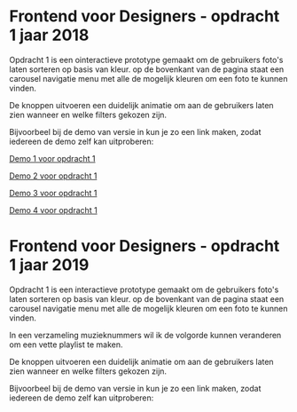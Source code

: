 # Frontend voor Designers - opdracht 1 jaar 2018
Opdracht 1 is een ointeractieve prototype gemaakt om de gebruikers foto's laten sorteren op basis van kleur. op de bovenkant van de pagina staat een carousel navigatie menu met alle de mogelijk kleuren om een foto te kunnen vinden.

De knoppen uitvoeren een duidelijk animatie  om aan de gebruikers laten zien wanneer en welke filters gekozen zijn. 

Bijvoorbeel bij de demo van versie in kun je zo een link maken, zodat iedereen de demo zelf kan uitproberen:

[Demo 1 voor opdracht 1](https://jack792.github.io/frontendvoordesigners/opdracht1/v1/)

[Demo 2 voor opdracht 1](https://jack792.github.io/frontendvoordesigners/opdracht1/v2/)

[Demo 3 voor opdracht 1](https://jack792.github.io/frontendvoordesigners/opdracht1/v3/)

[Demo 4 voor opdracht 1](https://jack792.github.io/frontendvoordesigners/opdracht1/v4/)



# Frontend voor Designers - opdracht 1 jaar 2019
Opdracht 1 is een interactieve prototype gemaakt om de gebruikers foto's laten sorteren op basis van kleur. op de bovenkant van de pagina staat een carousel navigatie menu met alle de mogelijk kleuren om een foto te kunnen vinden.


In een verzameling muzieknummers wil ik de volgorde kunnen veranderen om een vette playlist te maken.

De knoppen uitvoeren een duidelijk animatie  om aan de gebruikers laten zien wanneer en welke filters gekozen zijn. 

Bijvoorbeel bij de demo van versie in kun je zo een link maken, zodat iedereen de demo zelf kan uitproberen:

